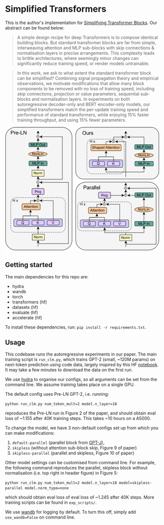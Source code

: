 # Simplified Transformers

This is the author's implementation for [Simplifying Transformer Blocks](todo-includelink). Our abstract can be found below:

>A simple design recipe for deep Transformers is to compose identical building blocks. But standard transformer blocks are far from simple, interweaving attention and MLP sub-blocks with skip connections \& normalisation layers in precise arrangements. This complexity leads to brittle architectures, where seemingly minor changes can significantly reduce training speed, or render models untrainable.

>In this work, we ask to what extent the standard transformer block can be simplified? Combining signal propagation theory and empirical observations, we motivate modifications that allow many block components to be removed with no loss of training speed, including skip connections, projection or value parameters, sequential sub-blocks and normalisation layers. In experiments on both autoregressive decoder-only and BERT encoder-only models, our 
 simplified transformers match the per-update training speed and performance of standard transformers, while enjoying 15\% faster training throughput, and using 15\% fewer parameters.


<p align="center">
     <img src="assets/combined_blocks.png" width="600">
</p>


## Getting started
The main dependencies for this repo are:
- hydra
- wandb
- torch
- transformers (hf)
- datasets (hf)
- evaluate (hf)
- accelerate (hf)

To install these dependencies, run:  ```pip install -r requirements.txt```.
## Usage
This codebase runs the autoregressive experiments in our paper. The main training script is `run_clm.py`, which trains GPT-2 (small, ~120M params) on next-token prediction using code data, largely inspired by this HF [notebook](https://colab.research.google.com/github/huggingface/notebooks/blob/master/course/en/chapter7/section6_pt.ipynb). It may take a few minutes to download the data on the first run.

We use [hydra](https://hydra.cc/docs/intro/) to organise our configs, so all arguments can be set from the command line. We assume training takes place on a single GPU.

The default config uses Pre-LN GPT-2, i.e. running:

```python run_clm.py num_token_mult=2 model.n_layer=18```

reproduces the Pre-LN run in Figure 2 of the paper, and should obtain eval loss of ~1.155 after 40K training steps. This takes ~10 hours on a A5000.

To change the model, we have 3 non-default configs set up from which you can make modifications: 
1. ```default-parallel``` (parallel block from [GPT-J](https://arankomatsuzaki.wordpress.com/2021/06/04/gpt-j/)), 
2. ```skipless``` (without attention sub-block skip, Figure 9 of paper)
3. ```skipless-parallel``` (parallel and skipless, Figure 10 of paper)

Other model settings can be customised from command line. For example, the following command reproduces the parallel, skipless block without normalisation (i.e. top right in header figure) in Figure 5:

```python run_clm.py num_token_mult=2 model.n_layer=18 model=skipless-parallel model.norm_type=none```

which should obtain eval loss of eval loss of ~1.245 after 40K steps. More training scripts can be found in ```exp_scripts/```.

We use [wandb](https://wandb.ai/) for logging by default. To turn this off, simply add ```use_wandb=False``` on command line.
